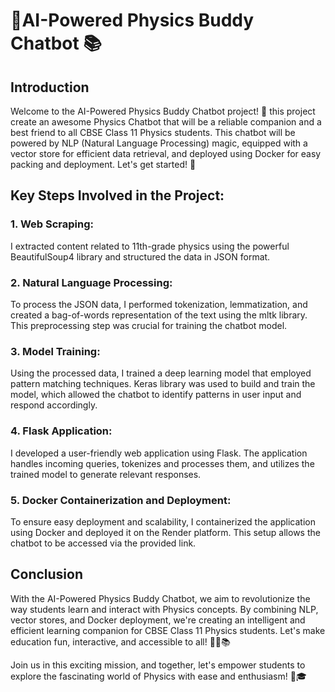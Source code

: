 # 🚀AI-Powered Physics Buddy Chatbot 📚

## Introduction

Welcome to the AI-Powered Physics Buddy Chatbot project! 🌟 this project create an awesome Physics Chatbot that will be a reliable companion and a best friend to all CBSE Class 11 Physics students. This chatbot will be powered by NLP (Natural Language Processing) magic, equipped with a vector store for efficient data retrieval, and deployed using Docker for easy packing and deployment. Let's get started! 🚀

## Key Steps Involved in the Project:


### 1. Web Scraping: 
I extracted content related to 11th-grade physics using the powerful BeautifulSoup4 library and structured the data in JSON format.

### 2. Natural Language Processing: 
To process the JSON data, I performed tokenization, lemmatization, and created a bag-of-words representation of the text using the mltk library. This preprocessing step was crucial for training the chatbot model.

### 3. Model Training: 
Using the processed data, I trained a deep learning model that employed pattern matching techniques. Keras library was used to build and train the model, which allowed the chatbot to identify patterns in user input and respond accordingly.

### 4. Flask Application: 
I developed a user-friendly web application using Flask. The application handles incoming queries, tokenizes and processes them, and utilizes the trained model to generate relevant responses.

### 5. Docker Containerization and Deployment: 
To ensure easy deployment and scalability, I containerized the application using Docker and deployed it on the Render platform. This setup allows the chatbot to be accessed via the provided link.

## Conclusion

With the AI-Powered Physics Buddy Chatbot, we aim to revolutionize the way students learn and interact with Physics concepts. By combining NLP, vector stores, and Docker deployment, we're creating an intelligent and efficient learning companion for CBSE Class 11 Physics students. Let's make education fun, interactive, and accessible to all! 🌌💡📚

Join us in this exciting mission, and together, let's empower students to explore the fascinating world of Physics with ease and enthusiasm! 🚀🎓

